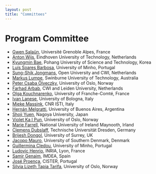 ```yaml
---
layout: post
title: "Committees"
---
```


# Program Committee

- [Gwen Salaün](https://convecs.inria.fr/people/Gwen.Salaun/), Université Grenoble Alpes, France
- [Anton Wijs](https://www.win.tue.nl/~awijs/), Eindhoven University of Technology, Netherlands
- [Kyungmin Bae](http://sv.postech.ac.kr/~kmbae/), Pohang University of Science and Technology, Korea
- [Luís Soares Barbosa](https://unu.edu/experts/luis-soares-barbosa.html), University of Minho, Portugal
- [Sung-Shik Jongmans](https://sungshik.github.io/), Open University and CWI, Netherlands
- [Markus Lumpe](https://www.swinburne.edu.au/research/our-research/access-our-research/find-a-researcher-or-supervisor/researcher-profile/?id=mlumpe), Swinburne University of Technology, Australia
- [Peter Csaba Ölveczky](https://olveczky.se/), University of Oslo, Norway
- [Farhad Arbab](https://homepages.cwi.nl/~farhad/), CWI and Leiden University, Netherlands
- [Olga Kouchnarenko](https://members.femto-st.fr/Olga-Kouchnarenko/en), University of Franche-Comté, France
- [Ivan Lanese](https://www.unibo.it/sitoweb/ivan.lanese/en), University of Bologna, Italy
- [Mieke Massink](http://www1.isti.cnr.it/~Massink/), CNR ISTI, Italy
- [Hernán Melgratti](https://lafhis.dc.uba.ar/~melgratti), University of Buenos Aires, Argentina
- [Shoji Yuen](https://www.sqlab.i.is.nagoya-u.ac.jp/person/yuen/index.html), Nagoya University, Japan
- [Violet Ka I Pun](https://foldr.org/~violet/), University of Oslo, Norway
- [Marie Farrell](https://mariefarrell.github.io), National University of Ireland Maynooth, Irland
- [Clemens Dubslaff](http://www.clemensdubslaff.de), Technische Universität Dresden, Germany
- [Brijesh Dongol](https://brijeshdongol.github.io), University of Surrey, UK
- [Jacopo Mauro](https://jacopomauro.com), University of Southern Denmark, Denmark
- [Guillermina Cledou](https://haslab.uminho.pt/mgc/), University of Minho, Portugal
- [Ludovic Henrio](https://lhenrio.github.io), INRIA, Lyon, France
- [Samir Genaim](https://costa.fdi.ucm.es/~genaim/home/viewpost.php?post=CV), IMDEA, Spain
- [José Proença](https://jose.proenca.org/), CISTER, Portugal
- [Silvia Lizeth Tapia Tarifa](https://www.mn.uio.no/ifi/english/people/aca/sltarifa/index.html), University of Oslo, Norway

